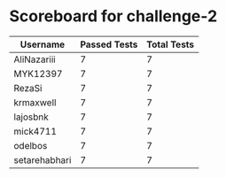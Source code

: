 # Scoreboard for challenge-2
| Username   | Passed Tests | Total Tests |
|------------|--------------|-------------|
| AliNazariii | 7 | 7 |
| MYK12397 | 7 | 7 |
| RezaSi | 7 | 7 |
| krmaxwell | 7 | 7 |
| lajosbnk | 7 | 7 |
| mick4711 | 7 | 7 |
| odelbos | 7 | 7 |
| setarehabhari | 7 | 7 |
